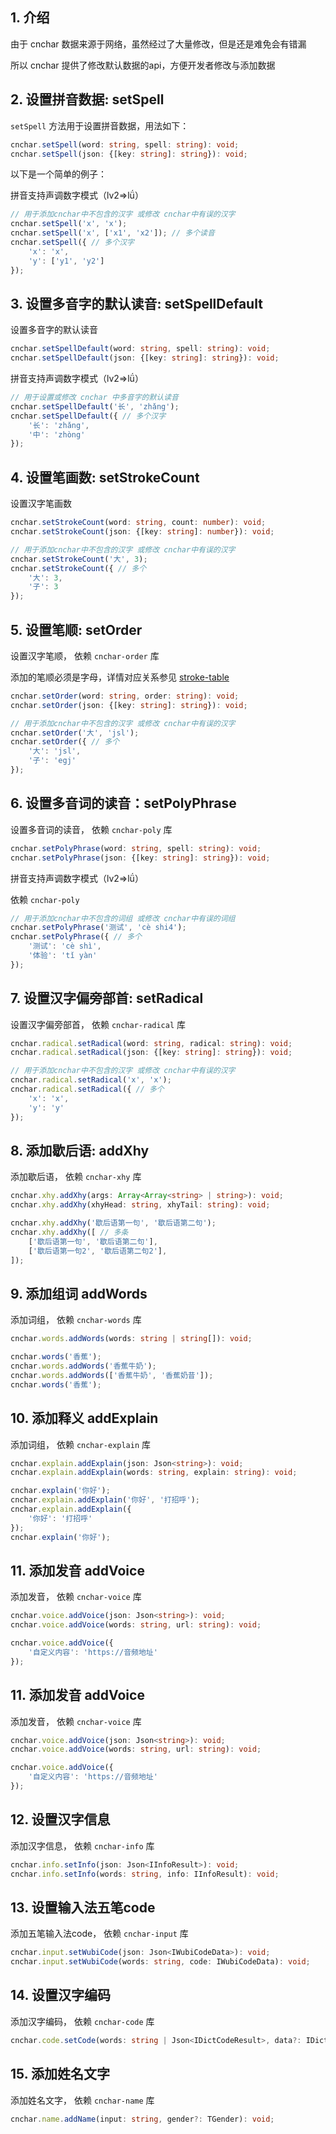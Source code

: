 ## 1. 介绍

由于 cnchar 数据来源于网络，虽然经过了大量修改，但是还是难免会有错漏

所以 cnchar 提供了修改默认数据的api，方便开发者修改与添加数据

## 2. 设置拼音数据: setSpell

`setSpell` 方法用于设置拼音数据，用法如下：

```ts
cnchar.setSpell(word: string, spell: string): void;
cnchar.setSpell(json: {[key: string]: string}): void;
```

以下是一个简单的例子：

拼音支持声调数字模式（lv2=>lǘ）

```js
// 用于添加cnchar中不包含的汉字 或修改 cnchar中有误的汉字
cnchar.setSpell('x', 'x');
cnchar.setSpell('x', ['x1', 'x2']); // 多个读音
cnchar.setSpell({ // 多个汉字
    'x': 'x',
    'y': ['y1', 'y2']
});
```

## 3. 设置多音字的默认读音: setSpellDefault

设置多音字的默认读音

```ts
cnchar.setSpellDefault(word: string, spell: string): void;
cnchar.setSpellDefault(json: {[key: string]: string}): void;
```

拼音支持声调数字模式（lv2=>lǘ）

```js
// 用于设置或修改 cnchar 中多音字的默认读音
cnchar.setSpellDefault('长', 'zhǎng');
cnchar.setSpellDefault({ // 多个汉字
    '长': 'zhǎng',
    '中': 'zhòng'
});
```

## 4. 设置笔画数: setStrokeCount

设置汉字笔画数

```ts
cnchar.setStrokeCount(word: string, count: number): void;
cnchar.setStrokeCount(json: {[key: string]: number}): void;
```

```js
// 用于添加cnchar中不包含的汉字 或修改 cnchar中有误的汉字
cnchar.setStrokeCount('大', 3);
cnchar.setStrokeCount({ // 多个
    '大': 3,
    '子': 3
});
```

## 5. 设置笔顺: setOrder


设置汉字笔顺， 依赖 `cnchar-order` 库

添加的笔顺必须是字母，详情对应关系参见 [stroke-table](https://github.com/alinsjs/alins/blob/master/src/cnchar/plugin/order/stroke-table.json)

```ts
cnchar.setOrder(word: string, order: string): void;
cnchar.setOrder(json: {[key: string]: string}): void;
```

```js
// 用于添加cnchar中不包含的汉字 或修改 cnchar中有误的汉字
cnchar.setOrder('大', 'jsl');
cnchar.setOrder({ // 多个
    '大': 'jsl',
    '子': 'egj'
});
```

## 6. 设置多音词的读音：setPolyPhrase

设置多音词的读音， 依赖 `cnchar-poly` 库

```ts
cnchar.setPolyPhrase(word: string, spell: string): void;
cnchar.setPolyPhrase(json: {[key: string]: string}): void;
```

拼音支持声调数字模式（lv2=>lǘ）

依赖 `cnchar-poly`

```js
// 用于添加cnchar中不包含的词组 或修改 cnchar中有误的词组
cnchar.setPolyPhrase('测试', 'cè shi4');
cnchar.setPolyPhrase({ // 多个
    '测试': 'cè shì',
    '体验': 'tǐ yàn'
});
```

## 7. 设置汉字偏旁部首: setRadical

设置汉字偏旁部首， 依赖 `cnchar-radical` 库

```ts
cnchar.radical.setRadical(word: string, radical: string): void;
cnchar.radical.setRadical(json: {[key: string]: string}): void;
```

```js
// 用于添加cnchar中不包含的汉字 或修改 cnchar中有误的汉字
cnchar.radical.setRadical('x', 'x');
cnchar.radical.setRadical({ // 多个
    'x': 'x',
    'y': 'y'
});
```

## 8. 添加歇后语: addXhy

添加歇后语， 依赖 `cnchar-xhy` 库

```ts
cnchar.xhy.addXhy(args: Array<Array<string> | string>): void;
cnchar.xhy.addXhy(xhyHead: string, xhyTail: string): void;
```

```js
cnchar.xhy.addXhy('歇后语第一句', '歇后语第二句');
cnchar.xhy.addXhy([ // 多条
    ['歇后语第一句', '歇后语第二句'],
    ['歇后语第一句2', '歇后语第二句2'],
]);
```

## 9. 添加组词 addWords

添加词组， 依赖 `cnchar-words` 库

```ts
cnchar.words.addWords(words: string | string[]): void;
```

```js
cnchar.words('香蕉');
cnchar.words.addWords('香蕉牛奶');
cnchar.words.addWords(['香蕉牛奶', '香蕉奶昔']);
cnchar.words('香蕉');
```

## 10. 添加释义 addExplain

添加词组， 依赖 `cnchar-explain` 库

```ts
cnchar.explain.addExplain(json: Json<string>): void;
cnchar.explain.addExplain(words: string, explain: string): void;
```

```js
cnchar.explain('你好');
cnchar.explain.addExplain('你好', '打招呼');
cnchar.explain.addExplain({
    '你好': '打招呼'
});
cnchar.explain('你好');
```

## 11. 添加发音 addVoice

添加发音， 依赖 `cnchar-voice` 库

```ts
cnchar.voice.addVoice(json: Json<string>): void;
cnchar.voice.addVoice(words: string, url: string): void;
```

```js
cnchar.voice.addVoice({
    '自定义内容': 'https://音频地址'
});
```

## 11. 添加发音 addVoice

添加发音， 依赖 `cnchar-voice` 库

```ts
cnchar.voice.addVoice(json: Json<string>): void;
cnchar.voice.addVoice(words: string, url: string): void;
```

```js
cnchar.voice.addVoice({
    '自定义内容': 'https://音频地址'
});
```

## 12. 设置汉字信息

添加汉字信息， 依赖 `cnchar-info` 库

```ts
cnchar.info.setInfo(json: Json<IInfoResult>): void;
cnchar.info.setInfo(words: string, info: IInfoResult): void;
```

## 13. 设置输入法五笔code

添加五笔输入法code， 依赖 `cnchar-input` 库

```ts
cnchar.input.setWubiCode(json: Json<IWubiCodeData>): void;
cnchar.input.setWubiCode(words: string, code: IWubiCodeData): void;
```

## 14. 设置汉字编码

添加汉字编码， 依赖 `cnchar-code` 库

```ts
cnchar.code.setCode(words: string | Json<IDictCodeResult>, data?: IDictCodeResult): void;
```

## 15. 添加姓名文字

添加姓名文字， 依赖 `cnchar-name` 库

```ts
cnchar.name.addName(input: string, gender?: TGender): void;
```